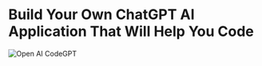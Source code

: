 # Build Your Own ChatGPT AI Application That Will Help You Code
![Open AI CodeGPT](https://i.ibb.co/LS4DRhb/image-257.png)


